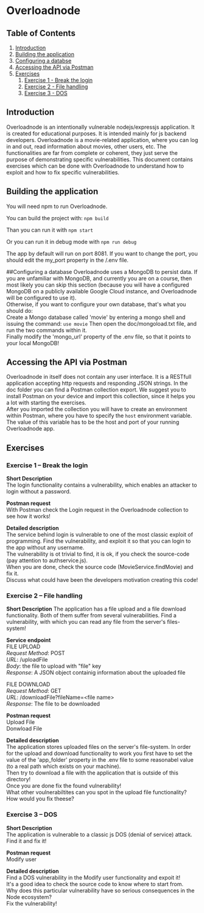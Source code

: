 # Overloadnode

## Table of Contents
1. [Introduction](#Introduction)
2. [Building the application](#Build)
2. [Configuring a databse](#DBConfig)
3. [Accessing the API via Postman](#Postman)
4. [Exercises](#Exercises)
    1.  [Exercise 1 - Break the login](#Exercise_login)
    1.  [Exercise 2 - File handling](#Exercise_file)
    1.  [Exercise 3 - DOS](#Exercise_dos)

<a name="Introduction"></a>
## Introduction 

Overloadnode is an intentionally vulnerable nodejs/expressjs application. It is created for educational purposes. It is intended mainly for js backend developers.
Overloadnode is a movie-related application, where you can log in and out, read information about movies, other users, etc. The functionalities are far from complete or coherent, they just serve the purpose of demonstrating specific vulnerabilities.
This document contains exercises which can be done with Overloadnode to understand how to exploit and how to fix specific vulnerabilities.

<a name="Build"></a>
## Building the application 

You will need npm to run Overloadnode.  

You can build the project with:
```npm build```

Than you can run it with 
```npm start```

Or you can run it in debug mode with 
```npm run debug```

The app by default will run on port 8081. If you want to change the port, you should edit the my_port property in the /.env file.

<a name="DBConfig"></a>
##Configuring a database
Overloadnode uses a MongoDB to persist data. 
If you are unfamiliar with MongoDB, and currently you are on a course, then most likely you can skip this section (because you will have a configured MongoDB on a publicly available Google Cloud instance, and Overloadnode will be configured to use it).  
Otherwise, if you want to configure your own database, that's what you should do:  
Create a Mongo database called 'movie' by entering a mongo shell and issuing the command:
```use movie```
Then open the doc/mongoload.txt file, and run the two commands within it.  
Finally modify the 'mongo_url' property of the .env file, so that it points to your local MongoDB!


<a name="Postman"></a>
## Accessing the API via Postman 
Overloadnode in itself does not contain any user interface. It is a RESTfull application accepting http requests and responding JSON strings. In the doc folder you can find a Postman collection export. We suggest you to install Postman on your device and import this collection, since it helps you a lot with starting the exercises.  
After you imported the collection you will have to create an environment within Postman, where you have to specify the ```host``` environment variable. The value of this variable has to be the host and port of your running Overloadnode app.

<a name="Exercises"></a>
## Exercises 

<a name="Exercise_login"></a>
### Exercise 1 – Break the login
**Short Description**  
The login functionality contains a vulnerability, which enables an attacker to login without a password.


**Postman request**  
With Postman check the Login request in the Overloadnode collection to see how it works!

**Detailed description**  
The service behind login is vulnerable to one of the most classic exploit of programming. Find the vulnerability, and exploit it so that you can login to the app without any username.    
The vulnerability is ot trivial to find, it is ok, if you check the source-code (pay attention to authservice.js).   
When you are done, check the source code (MovieService.findMovie) and fix it.   
Discuss what could have been the developers motivation creating this code!  

<a name="Exercise_file"></a>
### Exercise 2 – File handling
**Short Description**
The application has a file upload and a file download functionality. Both of them suffer from several vulnerabilities. Find a vulnerability, with which you can read any file from the server's files-system!

**Service endpoint**  
FILE UPLOAD  
*Request Method*: POST  
*URL*: /uploadFile  
*Body*: the file to upload with "file" key  
*Response*: A JSON object containig information about the uploaded file  

FILE DOWNLOAD  
*Request Method*: GET  
*URL*: /downloadFile?fileName=&lt;file name&gt;  
*Response*:  The file to be downloaded  

**Postman request**  
Upload File  
Donwload File  

**Detailed description**  
The application stores uploaded files on the server's file-system. In order for the upload and download functionality to work you first have to set the value of the 'app_folder' property in the .env file to some reasonabel value (to a real path which exists on your machine).  
Then try to download a file with the application that is outside of this directory!  
Once you are done fix the found vulnerability!  
What other voulnerabiltites can you spot in the upload file functionality? How would you fix theese?  


<a name="Exercise_dos"></a>
### Exercise 3 – DOS
**Short Description**  
The application is vulnerable to a classic js DOS (denial of service) attack. Find it and fix it!  

**Postman request**  
Modify user

**Detailed description**  
Find a DOS vulnerability in the Modify user functionality and expoit it!  
It's a good idea to check the source code to know where to start from.  
Why does this particular vulnerability have so serious consequences in the Node ecosystem?  
Fix the vulnerability!  


